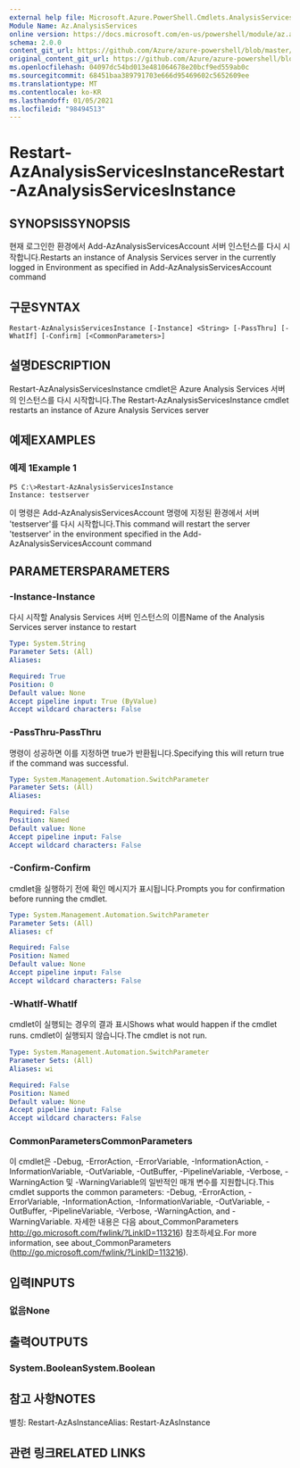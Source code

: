 ```yaml
---
external help file: Microsoft.Azure.PowerShell.Cmdlets.AnalysisServices.Dataplane.dll-Help.xml
Module Name: Az.AnalysisServices
online version: https://docs.microsoft.com/en-us/powershell/module/az.analysisservices/restart-azanalysisservicesinstance
schema: 2.0.0
content_git_url: https://github.com/Azure/azure-powershell/blob/master/src/AnalysisServices/AnalysisServices/help/Restart-AzAnalysisServicesInstance.md
original_content_git_url: https://github.com/Azure/azure-powershell/blob/master/src/AnalysisServices/AnalysisServices/help/Restart-AzAnalysisServicesInstance.md
ms.openlocfilehash: 04097dc54bd013e481064678e20bcf9ed559ab0c
ms.sourcegitcommit: 68451baa389791703e666d95469602c5652609ee
ms.translationtype: MT
ms.contentlocale: ko-KR
ms.lasthandoff: 01/05/2021
ms.locfileid: "98494513"
---
```

# <span data-ttu-id="6b7be-101">Restart-AzAnalysisServicesInstance</span><span class="sxs-lookup"><span data-stu-id="6b7be-101">Restart-AzAnalysisServicesInstance</span></span>

## <span data-ttu-id="6b7be-102">SYNOPSIS</span><span class="sxs-lookup"><span data-stu-id="6b7be-102">SYNOPSIS</span></span>
<span data-ttu-id="6b7be-103">현재 로그인한 환경에서 Add-AzAnalysisServicesAccount 서버 인스턴스를 다시 시작합니다.</span><span class="sxs-lookup"><span data-stu-id="6b7be-103">Restarts an instance of Analysis Services server in the currently logged in Environment as specified in Add-AzAnalysisServicesAccount command</span></span>

## <span data-ttu-id="6b7be-104">구문</span><span class="sxs-lookup"><span data-stu-id="6b7be-104">SYNTAX</span></span>

```
Restart-AzAnalysisServicesInstance [-Instance] <String> [-PassThru] [-WhatIf] [-Confirm] [<CommonParameters>]
```

## <span data-ttu-id="6b7be-105">설명</span><span class="sxs-lookup"><span data-stu-id="6b7be-105">DESCRIPTION</span></span>
<span data-ttu-id="6b7be-106">Restart-AzAnalysisServicesInstance cmdlet은 Azure Analysis Services 서버의 인스턴스를 다시 시작합니다.</span><span class="sxs-lookup"><span data-stu-id="6b7be-106">The Restart-AzAnalysisServicesInstance cmdlet restarts an instance of Azure Analysis Services server</span></span>

## <span data-ttu-id="6b7be-107">예제</span><span class="sxs-lookup"><span data-stu-id="6b7be-107">EXAMPLES</span></span>

### <span data-ttu-id="6b7be-108">예제 1</span><span class="sxs-lookup"><span data-stu-id="6b7be-108">Example 1</span></span>
```
PS C:\>Restart-AzAnalysisServicesInstance
Instance: testserver
```

<span data-ttu-id="6b7be-109">이 명령은 Add-AzAnalysisServicesAccount 명령에 지정된 환경에서 서버 'testserver'를 다시 시작합니다.</span><span class="sxs-lookup"><span data-stu-id="6b7be-109">This command will restart the server 'testserver' in the environment specified in the Add-AzAnalysisServicesAccount command</span></span>

## <span data-ttu-id="6b7be-110">PARAMETERS</span><span class="sxs-lookup"><span data-stu-id="6b7be-110">PARAMETERS</span></span>

### <span data-ttu-id="6b7be-111">-Instance</span><span class="sxs-lookup"><span data-stu-id="6b7be-111">-Instance</span></span>
<span data-ttu-id="6b7be-112">다시 시작할 Analysis Services 서버 인스턴스의 이름</span><span class="sxs-lookup"><span data-stu-id="6b7be-112">Name of the Analysis Services server instance to restart</span></span>

```yaml
Type: System.String
Parameter Sets: (All)
Aliases:

Required: True
Position: 0
Default value: None
Accept pipeline input: True (ByValue)
Accept wildcard characters: False
```

### <span data-ttu-id="6b7be-113">-PassThru</span><span class="sxs-lookup"><span data-stu-id="6b7be-113">-PassThru</span></span>
<span data-ttu-id="6b7be-114">명령이 성공하면 이를 지정하면 true가 반환됩니다.</span><span class="sxs-lookup"><span data-stu-id="6b7be-114">Specifying this will return true if the command was successful.</span></span>

```yaml
Type: System.Management.Automation.SwitchParameter
Parameter Sets: (All)
Aliases:

Required: False
Position: Named
Default value: None
Accept pipeline input: False
Accept wildcard characters: False
```

### <span data-ttu-id="6b7be-115">-Confirm</span><span class="sxs-lookup"><span data-stu-id="6b7be-115">-Confirm</span></span>
<span data-ttu-id="6b7be-116">cmdlet을 실행하기 전에 확인 메시지가 표시됩니다.</span><span class="sxs-lookup"><span data-stu-id="6b7be-116">Prompts you for confirmation before running the cmdlet.</span></span>

```yaml
Type: System.Management.Automation.SwitchParameter
Parameter Sets: (All)
Aliases: cf

Required: False
Position: Named
Default value: None
Accept pipeline input: False
Accept wildcard characters: False
```

### <span data-ttu-id="6b7be-117">-WhatIf</span><span class="sxs-lookup"><span data-stu-id="6b7be-117">-WhatIf</span></span>
<span data-ttu-id="6b7be-118">cmdlet이 실행되는 경우의 결과 표시</span><span class="sxs-lookup"><span data-stu-id="6b7be-118">Shows what would happen if the cmdlet runs.</span></span>
<span data-ttu-id="6b7be-119">cmdlet이 실행되지 않습니다.</span><span class="sxs-lookup"><span data-stu-id="6b7be-119">The cmdlet is not run.</span></span>

```yaml
Type: System.Management.Automation.SwitchParameter
Parameter Sets: (All)
Aliases: wi

Required: False
Position: Named
Default value: None
Accept pipeline input: False
Accept wildcard characters: False
```

### <span data-ttu-id="6b7be-120">CommonParameters</span><span class="sxs-lookup"><span data-stu-id="6b7be-120">CommonParameters</span></span>
<span data-ttu-id="6b7be-121">이 cmdlet은 -Debug, -ErrorAction, -ErrorVariable, -InformationAction, -InformationVariable, -OutVariable, -OutBuffer, -PipelineVariable, -Verbose, -WarningAction 및 -WarningVariable의 일반적인 매개 변수를 지원합니다.</span><span class="sxs-lookup"><span data-stu-id="6b7be-121">This cmdlet supports the common parameters: -Debug, -ErrorAction, -ErrorVariable, -InformationAction, -InformationVariable, -OutVariable, -OutBuffer, -PipelineVariable, -Verbose, -WarningAction, and -WarningVariable.</span></span> <span data-ttu-id="6b7be-122">자세한 내용은 다음 about_CommonParameters http://go.microsoft.com/fwlink/?LinkID=113216) 참조하세요.</span><span class="sxs-lookup"><span data-stu-id="6b7be-122">For more information, see about_CommonParameters (http://go.microsoft.com/fwlink/?LinkID=113216).</span></span>

## <span data-ttu-id="6b7be-123">입력</span><span class="sxs-lookup"><span data-stu-id="6b7be-123">INPUTS</span></span>

### <span data-ttu-id="6b7be-124">없음</span><span class="sxs-lookup"><span data-stu-id="6b7be-124">None</span></span>

## <span data-ttu-id="6b7be-125">출력</span><span class="sxs-lookup"><span data-stu-id="6b7be-125">OUTPUTS</span></span>

### <span data-ttu-id="6b7be-126">System.Boolean</span><span class="sxs-lookup"><span data-stu-id="6b7be-126">System.Boolean</span></span>

## <span data-ttu-id="6b7be-127">참고 사항</span><span class="sxs-lookup"><span data-stu-id="6b7be-127">NOTES</span></span>
<span data-ttu-id="6b7be-128">별칭: Restart-AzAsInstance</span><span class="sxs-lookup"><span data-stu-id="6b7be-128">Alias: Restart-AzAsInstance</span></span>

## <span data-ttu-id="6b7be-129">관련 링크</span><span class="sxs-lookup"><span data-stu-id="6b7be-129">RELATED LINKS</span></span>
